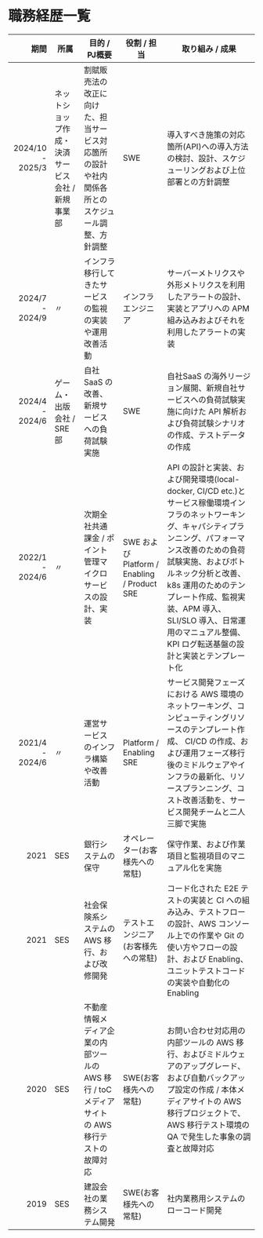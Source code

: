 # 職務経歴一覧

| 期間 | 所属 | 目的 / PJ概要 | 役割 / 担当 | 取り組み / 成果 |
| --: | - | - | - | - |
| 2024/10 - 2025/3 | ネットショップ作成・決済サービス会社 / 新規事業部 | 割賦販売法の改正に向けた、担当サービス対応箇所の設計や社内関係各所とのスケジュール調整、方針調整 | SWE | 導入すべき施策の対応箇所(API)への導入方法の検討、設計、スケジューリングおよび上位部署との方針調整 |
| 2024/7 - 2024/9 | 〃 | インフラ移行してきたサービスの監視の実装や運用改善活動 | インフラエンジニア | サーバーメトリクスや外形メトリクスを利用したアラートの設計、実装とアプリへの APM 組み込みおよびそれを利用したアラートの実装 |
| 2024/4 - 2024/6 | ゲーム・出版会社 / SRE 部 | 自社 SaaS の改善、新規サービスへの負荷試験実施 | SWE | 自社SaaS の海外リージョン展開、新規自社サービスへの負荷試験実施に向けた API 解析および負荷試験シナリオの作成、テストデータの作成 |
| 2022/1 - 2024/6 | 〃 | 次期全社共通課金 / ポイント管理マイクロサービスの設計、実装 | SWE および Platform / Enabling / Product SRE | API の設計と実装、および開発環境(local-docker, CI/CD etc.)とサービス稼働環境インフラのネットワーキング、キャパシティプランニング、パフォーマンス改善のための負荷試験実施、およびボトルネック分析と改善、 k8s 運用のためのテンプレート作成、監視実装、APM 導入、SLI/SLO 導入、日常運用のマニュアル整備、KPI ログ転送基盤の設計と実装とテンプレート化 |
| 2021/4 - 2024/6 | 〃 | 運営サービスのインフラ構築や改善活動 | Platform / Enabling SRE | サービス開発フェーズにおける AWS 環境のネットワーキング、コンピューティングリソースのテンプレート作成、 CI/CD の作成、および運用フェーズ移行後のミドルウェアやインフラの最新化、リソースプランニング、コスト改善活動を、サービス開発チームと二人三脚で実施 |
| 2021 | SES | 銀行システムの保守 | オペレーター(お客様先への常駐) | 保守作業、および作業項目と監視項目のマニュアル化を実施 |
| 2021 | SES | 社会保険系システムの AWS 移行、および改修開発 | テストエンジニア(お客様先への常駐) | コード化された E2E テストの実装と CI への組み込み、テストフローの設計、AWS コンソール上での作業や Git の使い方やフローの設計、および Enabling、ユニットテストコードの実装や自動化の Enabling |
| 2020 | SES | 不動産情報メディア企業の内部ツールの AWS 移行 / toC メディアサイトの AWS 移行テストの故障対応 | SWE(お客様先への常駐) | お問い合わせ対応用の内部ツールの AWS 移行、およびミドルウェアのアップグレード、および自動バックアップ設定の作成 / 本体メディアサイトの AWS 移行プロジェクトで、AWS 移行テスト環境の QA で発生した事象の調査と故障対応 |
| 2019 | SES | 建設会社の業務システム開発 | SWE(お客様先への常駐) | 社内業務用システムのローコード開発 |

